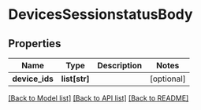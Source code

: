# DevicesSessionstatusBody

## Properties
Name | Type | Description | Notes
------------ | ------------- | ------------- | -------------
**device_ids** | **list[str]** |  | [optional] 

[[Back to Model list]](../README.md#documentation-for-models) [[Back to API list]](../README.md#documentation-for-api-endpoints) [[Back to README]](../README.md)

